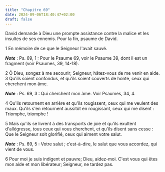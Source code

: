 ```yaml
---
title: "Chapitre 69"
date: 2024-09-06T18:40:47+02:00
draft: false
---
```



David demande à Dieu une prompte assistance contre la malice et les insultes de ses ennemis.
Pour la fin, psaume de David.


1 En mémoire de ce que le Seigneur l'avait sauvé.

***Note*** :  Ps. 69, 1 : Pour le Psaume 69, voir le Psaume 39, dont il est un fragment (voir Psaumes, 39, 14-18).


2 Ô Dieu, songez à me secourir; Seigneur, hâtez-vous de me venir en aide. 3 Qu'ils soient confondus, et qu'ils soient couverts de honte, ceux qui cherchent mon âme.

***Note*** :  Ps. 69, 3 : Qui cherchent mon âme. Voir Psaumes, 34, 4.

4 Qu'ils retournent en arrière et qu'ils rougissent, ceux qui me veulent des maux. Qu'ils s'en retournent aussitôt en rougissant, ceux qui me disent : Triomphe, triomphe !


5 Mais qu'ils se livrent à des transports de joie et qu'ils exultent d'allégresse, tous ceux qui vous cherchent, et qu'ils disent sans cesse : Que le Seigneur soit glorifié, ceux qui aiment votre salut.

***Note*** :  Ps. 69, 5 : Votre salut ; c’est-à-dire, le salut que vous accordez, qui vient de vous.

6 Pour moi je suis indigent et pauvre; Dieu, aidez-moi. C'est vous qui êtes mon aide et mon libérateur; Seigneur, ne tardez pas.

